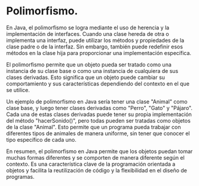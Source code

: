 # Polimorfismo.

En Java, el polimorfismo se logra mediante el uso de herencia y la implementación de interfaces. Cuando una clase hereda de otra o implementa una interfaz, puede utilizar los métodos y propiedades de la clase padre o de la interfaz. Sin embargo, también puede redefinir esos métodos en la clase hija para proporcionar una implementación específica. 
 
El polimorfismo permite que un objeto pueda ser tratado como una instancia de su clase base o como una instancia de cualquiera de sus clases derivadas. Esto significa que un objeto puede cambiar su comportamiento y sus características dependiendo del contexto en el que se utilice. 
 
Un ejemplo de polimorfismo en Java sería tener una clase "Animal" como clase base, y luego tener clases derivadas como "Perro", "Gato" y "Pájaro". Cada una de estas clases derivadas puede tener su propia implementación del método "hacerSonido()", pero todas pueden ser tratadas como objetos de la clase "Animal". Esto permite que un programa pueda trabajar con diferentes tipos de animales de manera uniforme, sin tener que conocer el tipo específico de cada uno. 
 
En resumen, el polimorfismo en Java permite que los objetos puedan tomar muchas formas diferentes y se comporten de manera diferente según el contexto. Es una característica clave de la programación orientada a objetos y facilita la reutilización de código y la flexibilidad en el diseño de programas.